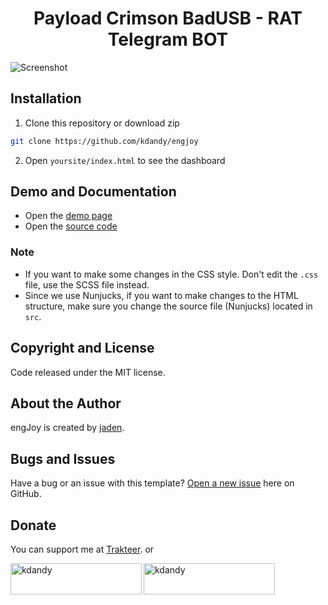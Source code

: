 <h1 align="center">Payload Crimson BadUSB - RAT Telegram BOT</h1>
<p align="center"></p>
<p align="center">

</p>

![Screenshot](https://user-images.githubusercontent.com/50922642/154951895-39b9182b-21e6-40c1-aea3-263e6c8d6d42.png)

## Installation

1. Clone this repository or download zip

```bash
git clone https://github.com/kdandy/engjoy
```

2. Open `yoursite/index.html` to see the dashboard

## Demo and Documentation

- Open the [demo page](http://engjoy.netlify.app)
- Open the [source code](http://github.com/kdandy/engjoy)

### Note

- If you want to make some changes in the CSS style. Don't edit the `.css` file, use the SCSS file instead.
- Since we use Nunjucks, if you want to make changes to the HTML structure, make sure you change the source file (Nunjucks) located in `src`.

## Copyright and License

Code released under the MIT license.

## About the Author

engJoy is created by <a href="https://kdandy.com">jaden</a>.

## Bugs and Issues

Have a bug or an issue with this template? [Open a new issue](https://github.com/kdandy/engjoy/issues/new) here on GitHub.

## Donate

You can support me at [Trakteer](https://trakteer.id/kdandy/tip). or
<p><a href="https://www.buymeacoffee.com/kdandy"> <img align="left" src="https://cdn.buymeacoffee.com/buttons/v2/default-yellow.png" height="50" width="210" alt="kdandy" /></a><a href="https://ko-fi.com/kdandy"> <img align="left" src="https://cdn.ko-fi.com/cdn/kofi3.png?v=3" height="50" width="210" alt="kdandy" /></a></p><br><br>
</p>
